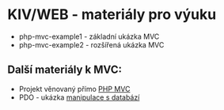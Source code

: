 KIV/WEB - materiály pro výuku
=============

* php-mvc-example1 - základní ukázka MVC
* php-mvc-example2 - rozšířená ukázka MVC

## Další materiály k MVC:

* Projekt věnovaný přímo [PHP MVC](http://www.php-mvc.net/)
* PDO - ukázka [manipulace s databází](https://github.com/panique/php-mvc-advanced/blob/master/application/models/songsmodel.php)

